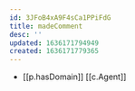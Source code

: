 ```yaml
---
id: 3JFoB4xA9F4sCa1PPiFdG
title: madeComment
desc: ''
updated: 1636171794949
created: 1636171779365
---
```





- [[p.hasDomain]] [[c.Agent]]
